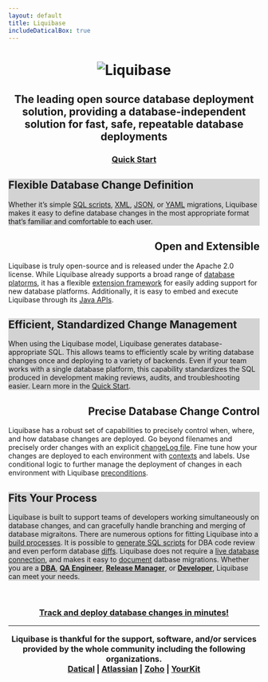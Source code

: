 ```yaml
---
layout: default
title: Liquibase
includeDaticalBox: true
---
```

<h1 style="display:flex; justify-content:center"><img src="images/liquibase_logo.gif" alt="Liquibase"></h1>
<h2 style="display:flex; justify-content:center; text-align:center">The leading open source database deployment solution, providing a database-independent solution for fast, safe, repeatable database deployments</h2>
<h3 style="display:flex; justify-content:center; text-align:center"><a class="cta" href="/quickstart.html">Quick Start</a></h3>

<div style="background-color:lightgrey">
<h2 class="homepg">Flexible Database Change Definition</h2>
<p class="homepg">Whether it’s simple <a href="documentation/sql_format.html">SQL scripts</a>, <a href="documentation/xml_format.html">XML</a>, <a href="documentation/json_format.html">JSON</a>, or <a href="documentation/yaml_format.html">YAML</a> migrations, Liquibase makes it easy to define database changes in the most appropriate format that’s familiar and comfortable to each user.</p>
</div>

<div>
<h2 class="homepg" style="text-align:right">Open and Extensible</h2>
<p class="homepg">Liquibase is truly open-source and is released under the Apache 2.0 license. While Liquibase already supports a broad range of <a href="databases.html">database platorms</a>, it has a flexible <a href="extensions/index.html">extension framework</a> for easily adding support for new database platforms. Additionally, it is easy to embed and execute Liquibase through its <a href="javadoc/index.html">Java APIs</a>.</p>
</div>

<div style="background-color:lightgray">
<h2 class="homepg">Efficient, Standardized Change Management</h2>
<p class="homepg">When using the Liquibase model, Liquibase generates database-appropriate SQL. This allows teams to efficiently scale by writing database changes once and deploying to a variety of backends. Even if your team works with a single database platform, this capability standardizes the SQL produced in development making reviews, audits, and troubleshooting easier. Learn more in the <a href="quickstart.html">Quick Start</a>.</p>
</div>

<div>
<h2 class="homepg" style="text-align:right">Precise Database Change Control</h2>
<p class="homepg">Liquibase has a robust set of capabilities to precisely control when, where, and how database changes are deployed. Go beyond filenames and precisely order changes with an explicit <a href="documentation/databasechangelog.html">changeLog file</a>. Fine tune how your changes are deployed to each environment with <a href="documentation/contexts.html">contexts</a> and labels. Use conditional logic to further manage the deployment of changes in each environment with Liquibase <a href="documentation/preconditions.html">preconditions</a>.</p>


<div style="background-color:lightgray">
        <h2 class="homepg">Fits Your Process</h2>
        <p class="homepg">
            Liquibase is built to support teams of developers working simultaneously on database changes, and can gracefully handle branching and merging of database migraitons. There are numerous options for fitting Liquibase into a <a href="documentation/running.html">build processes</a>. It is possible to <a href="documentation/sql_output.html">generate SQL scripts</a> for DBA code review and even perform database <a href="documentation/diff.html">diffs</a>. Liquibase does not require a <a href="documentation/offline.html">live database connection</a>, and makes it easy to <a href="documentation/dbdoc.html">document</a> datbase migrations. Whether you are a <a href="/dba.html" style="font-weight: bolder;">DBA</a>, <a href="/qa.html" style="font-weight: bolder;">QA Engineer</a>, <a href="/release_manager.html" style="font-weight: bolder;">Release Manager</a>, or  <a href="/developer.html" style="font-weight: bolder;">Developer</a>, Liquibase can meet your needs.
        </p>
</div>
<br/>

<h3 style="display:flex; justify-content:center; text-align:center"><a class="cta" href="/quickstart.html">Track and deploy database changes in minutes!</a></h3>

<hr>

<p style="text-align: center; font-size:medium; font-weight: bold">
    Liquibase is thankful for the support, software, and/or services provided by the whole community including the following organizations. <br/>
    <a href="http://datical.com/">Datical</a> | <a href="https://atlassian.com/">Atlassian</a> | <a href="https://www.zoho.com/">Zoho</a> | <a href="https://www.yourkit.com/">YourKit</a>
</p>          
